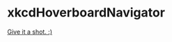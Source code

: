 # xkcdHoverboardNavigator
[Give it a shot. :)](http://chrismlarson.github.io/xkcdHoverboardNavigator/)
